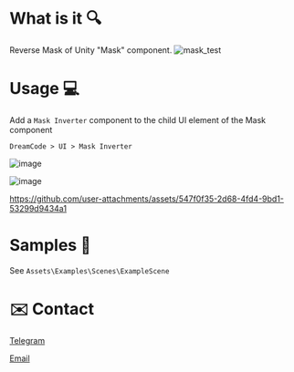 # What is it :mag:

Reverse Mask of Unity "Mask" component.
![mask_test](https://cloud.githubusercontent.com/assets/7010398/10592593/955f4836-76c5-11e5-9262-81b36b241c68.PNG)

# Usage  :computer:

Add a `Mask Inverter` component to the child UI element of the Mask component

`DreamCode > UI > Mask Inverter`

![image](https://user-images.githubusercontent.com/7010398/235316659-6f0c5d83-8d86-4a0d-aaaa-baddd7e9d72a.png)

![image](https://user-images.githubusercontent.com/7010398/235317171-d6d601dd-8f44-4aa9-a9cd-7624fe1cab68.png)

https://github.com/user-attachments/assets/547f0f35-2d68-4fd4-9bd1-53299d9434a1

# Samples 📖

See `Assets\Examples\Scenes\ExampleScene`

# ✉️ Contact
[Telegram](https://t.me/dreamcestudio)

[Email](mailto:dreamcodestudio@yandex.com)
